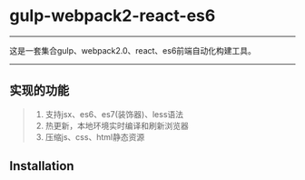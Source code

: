 # gulp-webpack2-react-es6
---
这是一套集合gulp、webpack2.0、react、es6前端自动化构建工具。
- - - 

## 实现的功能
> 1. 支持jsx、es6、es7(装饰器)、less语法
> 2. 热更新，本地环境实时编译和刷新浏览器
> 3. 压缩js、css、html静态资源

## Installation

